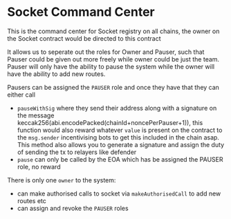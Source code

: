 # Socket Command Center

This is the command center for Socket registry on all chains, the owner on the Socket contract would be directed to this contract

It allows us to seperate out the roles for Owner and Pauser, such that Pauser could be given out more freely while owner could be just the team.
Pauser will only have the ability to pause the system while the owner will have the ability to add new routes.

Pausers can be assigned the `PAUSER` role and once they have that they can either call
- `pauseWithSig` where they send their address along with a signature on the message keccak256(abi.encodePacked(chainId+noncePerPauser+1)), this function would also reward whatever `value` is present on the contract to the `msg.sender` incentivising bots to get this included in the chain asap. This method also allows you to generate a signature and assign the duty of sending the tx to relayers like defender  
- `pause` can only be called by the EOA which has be assigned the PAUSER role, no reward

There is only one `owner` to the system:
- can make authorised calls to socket via `makeAuthorisedCall` to add new routes etc
- can assign and revoke the `PAUSER` roles
